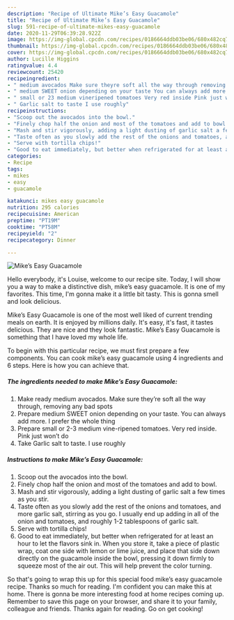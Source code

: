 ```yaml
---
description: "Recipe of Ultimate Mike’s Easy Guacamole"
title: "Recipe of Ultimate Mike’s Easy Guacamole"
slug: 591-recipe-of-ultimate-mikes-easy-guacamole
date: 2020-11-29T06:39:28.922Z
image: https://img-global.cpcdn.com/recipes/0186664ddb03be06/680x482cq70/mikes-easy-guacamole-recipe-main-photo.jpg
thumbnail: https://img-global.cpcdn.com/recipes/0186664ddb03be06/680x482cq70/mikes-easy-guacamole-recipe-main-photo.jpg
cover: https://img-global.cpcdn.com/recipes/0186664ddb03be06/680x482cq70/mikes-easy-guacamole-recipe-main-photo.jpg
author: Lucille Higgins
ratingvalue: 4.4
reviewcount: 25420
recipeingredient:
- " medium avocados Make sure theyre soft all the way through removing any bad spots"
- " medium SWEET onion depending on your taste You can always add more I prefer the whole thing"
- " small or 23 medium vineripened tomatoes Very red inside Pink just wont do"
- " Garlic salt to taste I use roughly"
recipeinstructions:
- "Scoop out the avocados into the bowl."
- "Finely chop half the onion and most of the tomatoes and add to bowl."
- "Mash and stir vigorously, adding a light dusting of garlic salt a few times as you stir."
- "Taste often as you slowly add the rest of the onions and tomatoes, and more garlic salt, stirring as you go. I usually end up adding in all of the onion and tomatoes, and roughly 1-2 tablespoons of garlic salt."
- "Serve with tortilla chips!"
- "Good to eat immediately, but better when refrigerated for at least an hour to let the flavors sink in. When you store it, take a piece of plastic wrap, coat one side with lemon or lime juice, and place that side down directly on the guacamole inside the bowl, pressing it down firmly to squeeze most of the air out. This will help prevent the color turning."
categories:
- Recipe
tags:
- mikes
- easy
- guacamole

katakunci: mikes easy guacamole 
nutrition: 295 calories
recipecuisine: American
preptime: "PT19M"
cooktime: "PT58M"
recipeyield: "2"
recipecategory: Dinner

---
```



![Mike’s Easy Guacamole](https://img-global.cpcdn.com/recipes/0186664ddb03be06/680x482cq70/mikes-easy-guacamole-recipe-main-photo.jpg)

Hello everybody, it's Louise, welcome to our recipe site. Today, I will show you a way to make a distinctive dish, mike’s easy guacamole. It is one of my favorites. This time, I'm gonna make it a little bit tasty. This is gonna smell and look delicious.

Mike’s Easy Guacamole is one of the most well liked of current trending meals on earth. It is enjoyed by millions daily. It's easy, it's fast, it tastes delicious. They are nice and they look fantastic. Mike’s Easy Guacamole is something that I have loved my whole life.




To begin with this particular recipe, we must first prepare a few components. You can cook mike’s easy guacamole using 4 ingredients and 6 steps. Here is how you can achieve that.

<!--inarticleads1-->

##### The ingredients needed to make Mike’s Easy Guacamole:

1. Make ready  medium avocados. Make sure they’re soft all the way through, removing any bad spots
1. Prepare  medium SWEET onion depending on your taste. You can always add more. I prefer the whole thing
1. Prepare  small or 2-3 medium vine-ripened tomatoes. Very red inside. Pink just won’t do
1. Take  Garlic salt to taste. I use roughly




<!--inarticleads2-->

##### Instructions to make Mike’s Easy Guacamole:

1. Scoop out the avocados into the bowl.
1. Finely chop half the onion and most of the tomatoes and add to bowl.
1. Mash and stir vigorously, adding a light dusting of garlic salt a few times as you stir.
1. Taste often as you slowly add the rest of the onions and tomatoes, and more garlic salt, stirring as you go. I usually end up adding in all of the onion and tomatoes, and roughly 1-2 tablespoons of garlic salt.
1. Serve with tortilla chips!
1. Good to eat immediately, but better when refrigerated for at least an hour to let the flavors sink in. When you store it, take a piece of plastic wrap, coat one side with lemon or lime juice, and place that side down directly on the guacamole inside the bowl, pressing it down firmly to squeeze most of the air out. This will help prevent the color turning.




So that's going to wrap this up for this special food mike’s easy guacamole recipe. Thanks so much for reading. I'm confident you can make this at home. There is gonna be more interesting food at home recipes coming up. Remember to save this page on your browser, and share it to your family, colleague and friends. Thanks again for reading. Go on get cooking!
